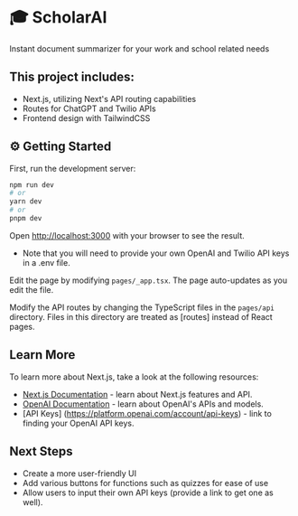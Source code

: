 # 🎓 ScholarAI

Instant document summarizer for your work and school related needs

## This project includes:

* Next.js, utilizing Next's API routing capabilities
* Routes for ChatGPT and Twilio APIs
* Frontend design with TailwindCSS

## ⚙️ Getting Started

First, run the development server:

```bash
npm run dev
# or
yarn dev
# or
pnpm dev
```

Open [http://localhost:3000](http://localhost:3000) with your browser to see the result.

* Note that you will need to provide your own OpenAI and Twilio API keys in a .env file.

Edit the page by modifying `pages/_app.tsx`. The page auto-updates as you edit the file.

Modify the API routes by changing the TypeScript files in the `pages/api` directory. Files in this directory are treated as [routes] instead of React pages.

## Learn More

To learn more about Next.js, take a look at the following resources:

- [Next.js Documentation](https://nextjs.org/docs) - learn about Next.js features and API.
- [OpenAI Documentation](https://platform.openai.com/docs/introduction) - learn about OpenAI's APIs and models.
- [API Keys] (https://platform.openai.com/account/api-keys) - link to finding your OpenAI API keys.

## Next Steps

- Create a more user-friendly UI 
- Add various buttons for functions such as quizzes for ease of use
- Allow users to input their own API keys (provide a link to get one as well).
